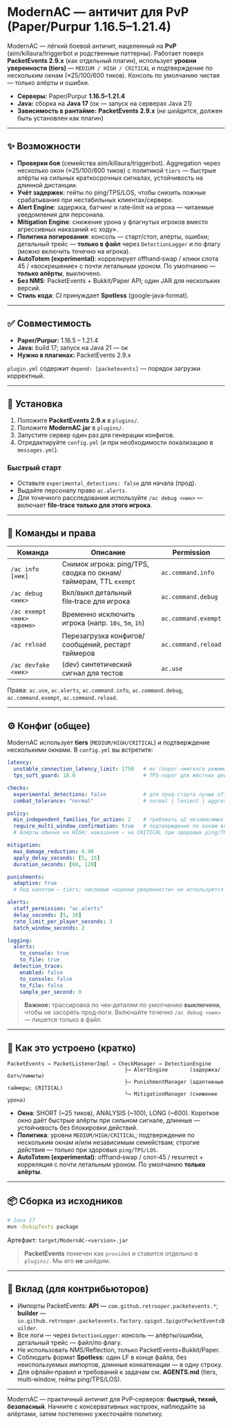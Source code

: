 # ModernAC — античит для PvP (Paper/Purpur 1.16.5–1.21.4)

ModernAC — лёгкий боевой античит, нацеленный на **PvP** (aim/killaura/triggerbot и родственные паттерны).
Работает поверх **PacketEvents 2.9.x** (как отдельный плагин), использует **уровни уверенности (tiers)** — `MEDIUM / HIGH / CRITICAL` и подтверждение по нескольким окнам (≈25/100/600 тиков). Консоль по умолчанию чистая — только алёрты и ошибки.

- **Серверы:** Paper/Purpur **1.16.5–1.21.4**
- **Java:** сборка на **Java 17** (ок — запуск на серверах Java 21)
- **Зависимость в рантайме:** **PacketEvents 2.9.x** (*не шейдится*, должен быть установлен как плагин)

---

## ✨ Возможности

- **Проверки боя** (семейства aim/killaura/triggerbot). Aggregation через несколько окон (≈25/100/600 тиков) с политикой `tiers` — быстрые алёрты на сильных краткосрочных сигналах, устойчивость на длинной дистанции.
- **Учёт задержек**: гейты по ping/TPS/LOS, чтобы снизить ложные срабатывания при нестабильных клиентах/сервере.
- **Alert Engine**: задержка, батчинг и rate‑limit на игрока — читаемые уведомления для персонала.
- **Mitigation Engine**: снижение урона у флагнутых игроков вместо агрессивных наказаний «с ходу».
- **Политика логирования**: консоль — старт/стоп, алёрты, ошибки; детальный трейс — **только в файл** через `DetectionLogger` и по флагу (можно включить точечно на игрока).
- **AutoTotem (experimental)**: коррелирует offhand‑swap / клики слота 45 / «воскрешение» с почти летальным уроном. По умолчанию — **только алёрты**, выключено.
- **Без NMS**: PacketEvents + Bukkit/Paper API; один JAR для нескольких версий.
- **Стиль кода**: CI принуждает **Spotless** (google‑java‑format).

---

## ✅ Совместимость

- **Paper/Purpur:** 1.16.5 – 1.21.4
- **Java:** build 17; запуск на Java 21 — ок
- **Нужно в плагинах:** PacketEvents 2.9.x

`plugin.yml` содержит `depend: [packetevents]` — порядок загрузки корректный.

---

## 🚀 Установка

1. Положите **PacketEvents 2.9.x** в `plugins/`.
2. Положите **ModernAC.jar** в `plugins/`.
3. Запустите сервер один раз для генерации конфигов.
4. Отредактируйте `config.yml` (и при необходимости локализацию в `messages.yml`).

### Быстрый старт
- Оставьте `experimental_detections: false` для начала (прод).
- Выдайте персоналу право `ac.alerts`.
- Для точечного расследования используйте `/ac debug <ник>` — включает **file‑trace только для этого игрока**.

---

## 🧰 Команды и права

| Команда | Описание | Permission |
|---|---|---|
| `/ac info [ник]` | Снимок игрока: ping/TPS, сводка по окнам/таймерам, TTL `exempt` | `ac.command.info` |
| `/ac debug <ник>` | Вкл/выкл детальный file‑trace для игрока | `ac.command.debug` |
| `/ac exempt <ник> <время>` | Временно исключить игрока (напр. `10s`, `5m`, `1h`) | `ac.command.exempt` |
| `/ac reload` | Перезагрузка конфигов/сообщений, рестарт таймеров | `ac.command.reload` |
| `/ac devfake <ник>` | (dev) синтетический сигнал для тестов | `ac.use` |

Права: `ac.use`, `ac.alerts`, `ac.command.info`, `ac.command.debug`, `ac.command.exempt`, `ac.command.reload`.

---

## ⚙️ Конфиг (общее)

ModernAC использует **tiers** (`MEDIUM/HIGH/CRITICAL`) и подтверждение несколькими окнами. В `config.yml` вы встретите:

```yml
latency:
  unstable_connection_latency_limit: 1750   # ms (порог «мягкого режима»)
  tps_soft_guard: 18.0                      # TPS-порог для жёстких действий

checks:
  experimental_detections: false            # для прод-старта лучше off
  combat_tolerance: "normal"                # normal | lenient | aggressive

policy:
  min_independent_families_for_action: 2    # требовать ≥2 независимых семейств
  require_multi_window_confirmation: true   # подтверждение по окнам включено
  # Алёрты обычно на HIGH; наказания — на CRITICAL при здоровых ping/TPS.

mitigation:
  max_damage_reduction: 0.90
  apply_delay_seconds: [5, 15]
  duration_seconds: [60, 120]

punishments:
  adaptive: true
  # Под капотом — tiers; числовые «оценки уверенности» не используются.

alerts:
  staff_permission: "ac.alerts"
  delay_seconds: [5, 10]
  rate_limit_per_player_seconds: 3
  batch_window_seconds: 2

logging:
  alerts:
    to_console: true
    to_file: true
  detection_trace:
    enabled: false
    to_console: false
    to_file: false
    sample_per_second: 0
```

> **Важное:** трассировка по чек‑деталям по умолчанию **выключена**, чтобы не засорять прод‑логи. Включайте точечно `/ac debug <ник>` — пишется только в файл.

---

## 🧪 Как это устроено (кратко)

```
PacketEvents → PacketListenerImpl → CheckManager → DetectionEngine
                                      ├→ AlertEngine       (задержка/батч/лимиты)
                                      ├→ PunishmentManager (адаптивные таймеры; CRITICAL)
                                      └→ MitigationManager (снижение урона)
```

- **Окна**: SHORT (~25 тиков), ANALYSIS (~100), LONG (~600). Короткое окно даёт быстрые алёрты при сильном сигнале, длинные — устойчивость без блокировки действий.
- **Политика**: уровни `MEDIUM/HIGH/CRITICAL`; подтверждение по нескольким окнам и/или независимым семействам; строгие действия — только при здоровых `ping/TPS/LOS`.
- **AutoTotem (experimental)**: offhand‑swap / слот‑45 / resurrect + корреляция с почти летальным уроном. По умолчанию **только алёрты**.

---

## 📦 Сборка из исходников

```bash
# Java 17
mvn -DskipTests package
```
Артефакт: `target/ModernAC-<version>.jar`

> **PacketEvents** помечен как `provided` и ставится отдельно в `plugins/`. Мы его **не** шейдим.

---

## 🤝 Вклад (для контрибьюторов)

- Импорты PacketEvents: **API** — `com.github.retrooper.packetevents.*`; **builder** — `io.github.retrooper.packetevents.factory.spigot.SpigotPacketEventsBuilder`.
- Все логи — через `DetectionLogger`: консоль — алёрты/ошибки, детальный трейс — файл/по флагу.
- Не использовать NMS/Reflection, только PacketEvents+Bukkit/Paper.
- Соблюдать формат **Spotless**: один LF в конце файла, без неиспользуемых импортов, длинные конкатенации — в одну строку.
- Для офлайн‑правил и требований к задачам см. **AGENTS.md** (tiers, multi‑window, гейты ping/TPS/LOS).

---

ModernAC — практичный античит для PvP‑серверов: **быстрый, тихий, безопасный**. Начните с консервативных настроек, наблюдайте за алёртами, затем постепенно ужесточайте политику.
